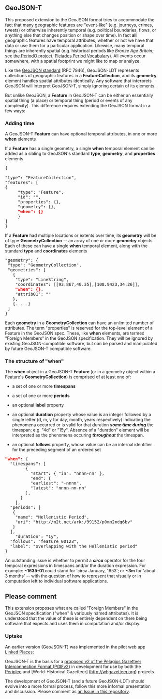 ## GeoJSON-T
This proposed extension to the GeoJSON format tries to accommodate the fact that many geographic features are "event-like" (e.g. journeys, crimes, tweets) or otherwise inherently temporal (e.g. political boundaries, flows, or anything else that changes position or shape over time). In fact **__all__** geographic features have temporal attributes, whether or not we have that data or use them for a particular application. Likewise, many temporal things are inherently spatial (e.g. historical periods like _Bronze Age Britain_; see [the PeriodO project](http//perio.do), [Pleiades Period Vocabulary](http://pleiades.stoa.org/vocabularies/time-periods)). All events occur somewhere, with a spatial footprint we might like to map or analyze.

Like the [GeoJSON standard]() (RFC 7946), GeoJSON-LDT represents collections of geographic features in a **FeatureCollection**, and its **geometry** element handles spatial attributes identically. Any software that interprets GeoJSON will interpret GeoJSON-T, simply ignoring certain of its elements.

But unlike GeoJSON, a **Feature** in GeoJSON-T can be either an essentially spatial thing (a place) or temporal thing (period or events of any complexity). This difference requires extending the GeoJSON format in a few ways:


### Adding time

A GeoJSON-T **Feature** can have optional temporal attributes, in one or more **when** elements

If a **Feature** has a single geometry, a single **when** temporal element can be added as a sibling to GeoJSON's standard **type**, **geometry**, and **properties** elements.

<pre>{

"type": "FeatureCollection",
"features": [
{
	 "type": "Feature",
	 "id": "",
	 "properties": {},
	 "geometry": {},
	 <strong><span style="color: #ff0000;">"when": {}</span></strong>
	 }
]
}</pre>

If a **Feature** had multiple locations or extents over time, its **geometry** will be of type **GeometryCollection** -- an array of one or more **geometry** objects. Each of these can have a single **when** temporal element, along with the standard **type** and **coordinates** elements

<pre>"geometry": {
 "type": "GeometryCollection",
 "geometries": [
   {
    "type": "LineString",
    "coordinates": [[93.867,40.35],[108.9423,34.26]],
    <strong><span style="color: #ff0000;">"when": {}</span></strong>,
    "attrib01": ""
   },
   {. . .}
 ]
}</pre>

Each **geometry** in a **GeometryCollection** can have an unlimited number of attributes. The term "properties" is reserved for the top-level element of a Feature in the GeoJSON spec. These, like **when** elements, are termed "Foreign Members" in the GeoJSON specification. They will be ignored by existing GeoJSON-compatible software, but can be parsed and manipulated by future GeoJSON-T compatible software.

### The structure of "when"

The **when** object in a GeoJSON-T **Feature** (or in a geometry object within a Feature's **GeometryCollection**) is comprised of at least one of:

- a set of one or more **timespans**

- a set of one or more **periods**

- an optional **label** property

- an optional **duration** property whose value is an integer followed by a single letter (d, m, y for day, month, years respectively) indicating the phenomena occurred or is valid for that duration _**some time during**_ the timespan; e.g. "4d" or "15y". Absence of a "duration" element will be interpreted as the phenomena occuring _**throughout**_ the timespan.

- an optional **follows** property, whose value can be an internal identifier for the preceding segment of an ordered set

<pre><strong><span style="color: #ff0000;">"when"</span></strong>: {
  "timespans": [
		{  
		  "start": { "in": "nnnn-nn" },
		  "end": {
	      "earliest": "-nnnn",
	      "latest": "nnnn-nn-nn"
	    },
	  }
	],
  "periods": [
   {
    "name": "Hellenistic Period",
    "uri": "http://n2t.net/ark:/99152/p0mn2ndq6bv"
   }
  ],
	"duration": "1y",
  "follows": "feature_00123",
  "label": "overlapping with the Hellenistic period"
}</pre>


An outstanding issue is whether to permit a **_circa_** operator for the four temporal expressions in timespans and/or the duration expression. For example: **~1635-01** could stand for 'circa January, 1653'; or **~3m** for 'about 3 months' -- with the question of how to represent that visually or in computation left to individual software applications.

## Please comment
This extension proposes what are called "Foreign Members" in the GeoJSON specification ("when" & variously named attributes). It is understood that the value of these is entirely dependent on there being software that expects and uses them in computation and/or display. 

### Uptake

An earlier version (GeoJSON-T) was implemented in the pilot web app [Linked Places](http://linkedplaces.org);

GeoJSON-T is the basis for a [proposed v2 of the Pelagios Gazetteer Interconnection Format (PGIFv2)](https://github.com/LinkedPasts/lp-network) in development for use by both the [Peripleo](http://peripleo.pelagios.org) and [World-Historical Gazetteer] (http://whgazetteer.org) projects.


The development of GeoJSON-T (and a future GeoJSON-LDT) should evolve into a more formal process, follow this more informal presentation and discussion. Please comment as [an Issue in this repository](https://github.com/kgeographer/geojson-t/issues).
